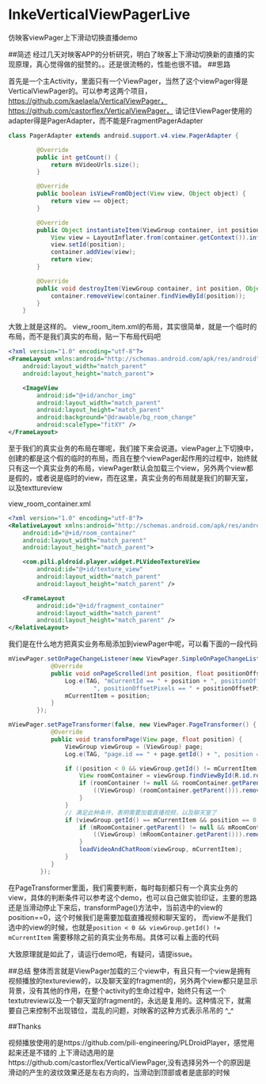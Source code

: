 # InkeVerticalViewPagerLive
仿映客viewPager上下滑动切换直播demo

##简述
经过几天对映客APP的分析研究，明白了映客上下滑动切换新的直播的实现原理，真心觉得做的挺赞的。。还是很流畅的，性能也很不错。
##思路

首先是一个主Activity，里面只有一个ViewPager，当然了这个viewPager得是VerticalViewPager的。可以参考这两个项目，https://github.com/kaelaela/VerticalViewPager，
https://github.com/castorflex/VerticalViewPager， 请记住ViewPager使用的adapter得是PagerAdapter，而不能是FragmentPagerAdapter

```java
class PagerAdapter extends android.support.v4.view.PagerAdapter {

        @Override
        public int getCount() {
            return mVideoUrls.size();
        }

        @Override
        public boolean isViewFromObject(View view, Object object) {
            return view == object;
        }

        @Override
        public Object instantiateItem(ViewGroup container, int position) {
            View view = LayoutInflater.from(container.getContext()).inflate(R.layout.view_room_item, null);
            view.setId(position);
            container.addView(view);
            return view;
        }

        @Override
        public void destroyItem(ViewGroup container, int position, Object object) {
            container.removeView(container.findViewById(position));
        }
    }
```


大致上就是这样的。 view_room_item.xml的布局，其实很简单，就是一个临时的布局，而不是我们真实的布局，贴一下布局代码吧
```xml
<?xml version="1.0" encoding="utf-8"?>
<FrameLayout xmlns:android="http://schemas.android.com/apk/res/android"
    android:layout_width="match_parent"
    android:layout_height="match_parent">

    <ImageView
        android:id="@+id/anchor_img"
        android:layout_width="match_parent"
        android:layout_height="match_parent"
        android:background="@drawable/bg_room_change"
        android:scaleType="fitXY" />
</FrameLayout>
```

至于我们的真实业务的布局在哪呢，我们接下来会说道。viewPager上下切换中，创建的都是这个假的临时的布局，而且在整个viewPager起作用的过程中，始终就只有这一个真实业务的布局，viewPager默认会加载三个view，另外两个view都是假的，或者说是临时的view，而在这里，真实业务的布局就是我们的聊天室，以及texttureview

view_room_container.xml
```xml
<?xml version="1.0" encoding="utf-8"?>
<RelativeLayout xmlns:android="http://schemas.android.com/apk/res/android"
    android:id="@+id/room_container"
    android:layout_width="match_parent"
    android:layout_height="match_parent">

    <com.pili.pldroid.player.widget.PLVideoTextureView
        android:id="@+id/texture_view"
        android:layout_width="match_parent"
        android:layout_height="match_parent" />

    <FrameLayout
        android:id="@+id/fragment_container"
        android:layout_width="match_parent"
        android:layout_height="match_parent" />
</RelativeLayout>
```
我们是在什么地方把真实业务布局添加到viewPager中呢，可以看下面的一段代码
```java
mViewPager.setOnPageChangeListener(new ViewPager.SimpleOnPageChangeListener() {
            @Override
            public void onPageScrolled(int position, float positionOffset, int positionOffsetPixels) {
                Log.e(TAG, "mCurrentId == " + position + ", positionOffset == " + positionOffset +
                        ", positionOffsetPixels == " + positionOffsetPixels);
                mCurrentItem = position;
            }
        });

mViewPager.setPageTransformer(false, new ViewPager.PageTransformer() {
            @Override
            public void transformPage(View page, float position) {
                ViewGroup viewGroup = (ViewGroup) page;
                Log.e(TAG, "page.id == " + page.getId() + ", position == " + position);

                if ((position < 0 && viewGroup.getId() != mCurrentItem)) {
                    View roomContainer = viewGroup.findViewById(R.id.room_container);
                    if (roomContainer != null && roomContainer.getParent() != null && roomContainer.getParent() instanceof ViewGroup) {
                        ((ViewGroup) (roomContainer.getParent())).removeView(roomContainer);
                    }
                }
                // 满足此种条件，表明需要加载直播视频，以及聊天室了
                if (viewGroup.getId() == mCurrentItem && position == 0 && mCurrentItem != mRoomId) {
                    if (mRoomContainer.getParent() != null && mRoomContainer.getParent() instanceof ViewGroup) {
                        ((ViewGroup) (mRoomContainer.getParent())).removeView(mRoomContainer);
                    }
                    loadVideoAndChatRoom(viewGroup, mCurrentItem);
                }
            }
         });
```

在PageTransformer里面，我们需要判断，每时每刻都只有一个真实业务的view，具体的判断条件可以参考这个demo，也可以自己做实验印证，主要的思路还是当滑动停止下来后，transformPage()方法中，当前选中的view的position==0，这个时候我们是需要加载直播视频和聊天室的，
而view不是我们选中的view的时候，也就是`position < 0 && viewGroup.getId() != mCurrentItem` 需要移除之前的真实业务布局。具体可以看上面的代码


大致原理就是如此了，请运行demo吧，有疑问，请提issue。

##总结
整体而言就是ViewPager加载的三个view中，有且只有一个view是拥有视频播放的textureview的，以及聊天室的fragment的，另外两个view都只是显示背景，没有其他的作用，在整个activity的生命过程中，始终只有这一个textutreview以及一个聊天室的fragment的，永远是复用的。这种情况下，就需要自己来控制不出现错位，混乱的问题，对映客的这种方式表示吊吊的 ^_^


##Thanks

视频播放使用的是https://github.com/pili-engineering/PLDroidPlayer，感觉用起来还是不错的
上下滑动选用的是https://github.com/castorflex/VerticalViewPager,没有选择另外一个的原因是滑动的产生的波纹效果还是左右方向的，当滑动到顶部或者是底部的时候



